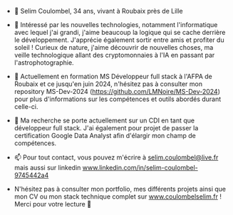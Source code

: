 - 👋 Selim Coulombel, 34 ans, vivant à Roubaix près de Lille
  
- 👀 Intéressé par les nouvelles technologies, notamment l'informatique avec lequel j'ai grandi, j'aime beaucoup la logique qui se cache derrière le développement. J'apprécie également sortir entre amis et profiter du soleil ! Curieux de nature, j'aime découvrir de nouvelles choses, ma veille technologique allant des cryptomonnaies à l'IA en passant par l'astrophotographie.

- 🌱 Actuellement en formation MS Développeur full stack à l'AFPA de Roubaix et ce jusqu'en juin 2024, n'hésitez pas à consulter mon repository MS-Dev-2024 (https://github.com/LMNoire/MS-Dev-2024) pour plus d'informations sur les compétences et outils abordés durant celle-ci.
  
- 💞️ Ma recherche se porte actuellement sur un CDI en tant que développeur full stack. J'ai également pour projet de passer la certification Google Data Analyst afin d'élargir mon champ de compétences.

- 📫 Pour tout contact, vous pouvez m'écrire à selim.coulombel@live.fr mais aussi sur linkedin www.linkedin.com/in/selim-coulombel-9745442a4
-  N'hésitez pas à consulter mon portfolio, mes différents projets ainsi que mon CV ou mon stack technique complet sur www.coulombelselim.fr ! Merci pour votre lecture 👋
  
<!---
LMNoire/LMNoire is a ✨ special ✨ repository because its `README.md` (this file) appears on your GitHub profile.
You can click the Preview link to take a look at your changes.
--->
